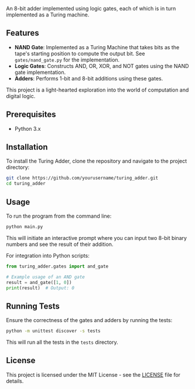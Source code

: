 An 8-bit adder implemented using logic gates, each of which is in turn implemented as a Turing machine.

## Features

- **NAND Gate**: Implemented as a Turing Machine that takes bits as the tape's starting position to compute the output bit. See `gates/nand_gate.py` for the implementation.
- **Logic Gates**: Constructs AND, OR, XOR, and NOT gates using the NAND gate implementation.
- **Adders**: Performs 1-bit and 8-bit additions using these gates.

This project is a light-hearted exploration into the world of computation and digital logic.

## Prerequisites

- Python 3.x

## Installation

To install the Turing Adder, clone the repository and navigate to the project directory:

```sh
git clone https://github.com/yourusername/turing_adder.git
cd turing_adder
```

## Usage

To run the program from the command line:

```sh
python main.py
```

This will initiate an interactive prompt where you can input two 8-bit binary numbers and see the result of their addition.

For integration into Python scripts:

```python
from turing_adder.gates import and_gate

# Example usage of an AND gate
result = and_gate([1, 0])
print(result)  # Output: 0
```

## Running Tests

Ensure the correctness of the gates and adders by running the tests:

```sh
python -m unittest discover -s tests
```

This will run all the tests in the `tests` directory.

## License

This project is licensed under the MIT License - see the [LICENSE](LICENSE) file for details.